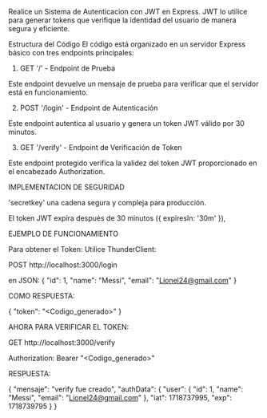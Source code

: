 Realice un Sistema de Autenticacion con JWT en Express. 
JWT lo utilice para generar tokens que verifique la identidad del usuario de manera segura y eficiente. 

Estructura del Código
El código está organizado en un servidor Express básico con tres endpoints principales:

1) GET '/' - Endpoint de Prueba

Este endpoint devuelve un mensaje de prueba para verificar que el servidor está en funcionamiento.

2) POST '/login' - Endpoint de Autenticación

Este endpoint autentica al usuario y genera un token JWT válido por 30 minutos.

3) GET '/verify' - Endpoint de Verificación de Token

Este endpoint protegido verifica la validez del token JWT proporcionado en el encabezado Authorization.


IMPLEMENTACION DE SEGURIDAD 

'secretkey' una cadena segura y compleja para producción.

El token JWT expira después de 30 minutos ({ expiresIn: '30m' }), 



EJEMPLO DE FUNCIONAMIENTO

Para obtener el Token: 
Utilice ThunderClient: 

POST http://localhost:3000/login

en JSON:
{
    "id": 1,
    "name": "Messi",
    "email": "Lionel24@gmail.com"
}

COMO RESPUESTA: 

{
    "token": "<Codigo_generado>"
}

AHORA PARA VERIFICAR EL TOKEN: 

GET http://localhost:3000/verify

Authorization: Bearer "<Codigo_generado>"

RESPUESTA: 

{
  "mensaje": "verify fue creado",
  "authData": {
    "user": {
      "id": 1,
      "name": "Messi",
      "email": "Lionel24@gmail.com"
    },
    "iat": 1718737995,
    "exp": 1718739795
  }
}